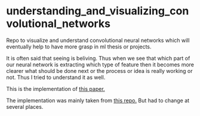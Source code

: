 # understanding_and_visualizing_convolutional_networks
Repo to visualize and understand convolutional neural networks which will eventually help to have more grasp in ml thesis or projects.

It is often said that seeing is beliving. Thus when we see that which part of our neural network is extracting which type of feature then it becomes more clearer what should be done next or the process or idea is really working or not. Thus I tried to understand it as well. 

This is the implementation of [this paper.](https://arxiv.org/abs/1311.2901)

The implementation was mainly taken from [this repo.](https://github.com/saketd403/Visualizing-and-Understanding-Convolutional-neural-networks) But had to change at several places.
